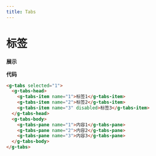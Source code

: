 ```yaml
---
title: Tabs
---
```


# 标签

**展示**

<ClientOnly>
  <tabs-demos></tabs-demos>
</ClientOnly>

**代码**
```html
<g-tabs selected="1">
  <g-tabs-head>
    <g-tabs-item name="1">标签1</g-tabs-item>
    <g-tabs-item name="2">标签2</g-tabs-item>
    <g-tabs-item name="3" disabled>标签3</g-tabs-item>
  </g-tabs-head>
  <g-tabs-body>
    <g-tabs-pane name="1">内容1</g-tabs-pane>
    <g-tabs-pane name="2">内容2</g-tabs-pane>
    <g-tabs-pane name="3">内容3</g-tabs-pane>
  </g-tabs-body>
</g-tabs>
```
